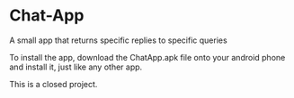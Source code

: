 # Chat-App
A small app that returns specific replies to specific queries

To install the app, download the ChatApp.apk file onto your android phone and install it, just like any other app.

This is a closed project.
